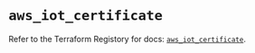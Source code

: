 # `aws_iot_certificate`

Refer to the Terraform Registory for docs: [`aws_iot_certificate`](https://registry.terraform.io/providers/hashicorp/aws/3.76.1/docs/resources/iot_certificate).

